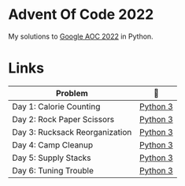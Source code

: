 # Advent Of Code 2022
My solutions to [Google AOC 2022](https://adventofcode.com/) in Python.

# Links
| Problem | :link: |
| - | - |
| Day 1: Calorie Counting | [Python 3](https://github.com/dsja612/AdventOfCode2022/blob/main/Day%201/Day1.py) |
| Day 2: Rock Paper Scissors | [Python 3](https://github.com/dsja612/AdventOfCode2022/blob/main/Day%202/Day2.py) |
| Day 3: Rucksack Reorganization | [Python 3](https://github.com/dsja612/AdventOfCode2022/blob/main/Day%203/Day3.py) |
| Day 4: Camp Cleanup | [Python 3](https://github.com/dsja612/AdventOfCode2022/blob/main/Day%204/Day4.py) |
| Day 5: Supply Stacks | [Python 3](https://github.com/dsja612/AdventOfCode2022/blob/main/Day%205/Day5.py) |
| Day 6: Tuning Trouble | [Python 3](https://github.com/dsja612/AdventOfCode2022/blob/main/Day%206/Day6.py) |